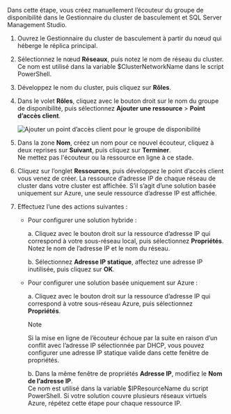 Dans cette étape, vous créez manuellement l’écouteur du groupe de disponibilité dans le Gestionnaire du cluster de basculement et SQL Server Management Studio.

1. Ouvrez le Gestionnaire du cluster de basculement à partir du nœud qui héberge le réplica principal.

2. Sélectionnez le nœud **Réseaux**, puis notez le nom de réseau du cluster. Ce nom est utilisé dans la variable $ClusterNetworkName dans le script PowerShell.

3. Développez le nom du cluster, puis cliquez sur **Rôles**.

4. Dans le volet **Rôles**, cliquez avec le bouton droit sur le nom du groupe de disponibilité, puis sélectionnez **Ajouter une ressource** > **Point d’accès client**.
   
    ![Ajouter un point d’accès client pour le groupe de disponibilité](./media/virtual-machines-sql-server-configure-alwayson-availability-group-listener/IC678769.gif)

5. Dans la zone **Nom**, créez un nom pour ce nouvel écouteur, cliquez à deux reprises sur **Suivant**, puis cliquez sur **Terminer**.  
    Ne mettez pas l'écouteur ou la ressource en ligne à ce stade.

6. Cliquez sur l’onglet **Ressources**, puis développez le point d’accès client vous venez de créer. 
    La ressource d’adresse IP de chaque réseau de cluster dans votre cluster est affichée. S’il s’agit d’une solution basée uniquement sur Azure, une seule ressource d’adresse IP est affichée.

7. Effectuez l’une des actions suivantes :
   
   * Pour configurer une solution hybride :
     
        a. Cliquez avec le bouton droit sur la ressource d’adresse IP qui correspond à votre sous-réseau local, puis sélectionnez **Propriétés**. Notez le nom de l’adresse IP et le nom du réseau.
   
        b. Sélectionnez **Adresse IP statique**, affectez une adresse IP inutilisée, puis cliquez sur **OK**.
 
   * Pour configurer une solution basée uniquement sur Azure :

        a. Cliquez avec le bouton droit sur la ressource d’adresse IP qui correspond à votre sous-réseau Azure, puis sélectionnez **Propriétés**.
       
       > [!NOTE]
       > Si la mise en ligne de l’écouteur échoue par la suite en raison d’un conflit avec l’adresse IP sélectionnée par DHCP, vous pouvez configurer une adresse IP statique valide dans cette fenêtre de propriétés.
       > 
       > 

       b. Dans la même fenêtre de propriétés **Adresse IP**, modifiez le **Nom de l’adresse IP**.  
        Ce nom est utilisé dans la variable $IPResourceName du script PowerShell. Si votre solution couvre plusieurs réseaux virtuels Azure, répétez cette étape pour chaque ressource IP.

